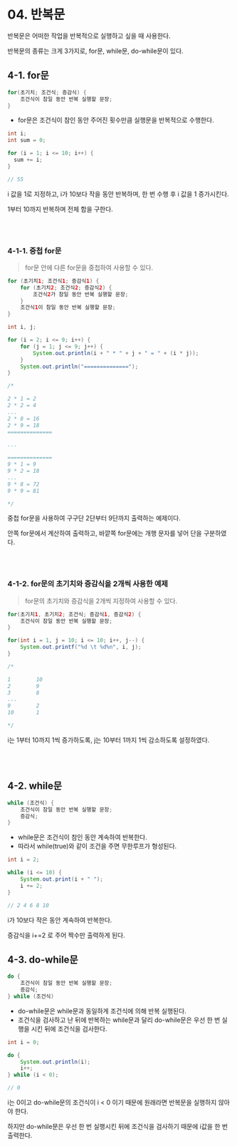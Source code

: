 # 04. 반복문

반복문은 어떠한 작업을 반복적으로 실행하고 싶을 때 사용한다.

반복문의 종류는 크게 3가지로, for문, while문, do-while문이 있다.


## 4-1. for문

```java
for(초기치; 조건식; 증감식) {
    조건식이 참일 동안 반복 실행할 문장;
}
```
- for문은 조건식이 참인 동안 주어진 횟수만큼 실행문을 반복적으로 수행한다.

```java
int i;
int sum = 0;

for (i = 1; i <= 10; i++) {
  sum += i;
}

// 55
```
i 값을 1로 지정하고, i가 10보다 작을 동안 반복하며, 한 번 수행 후 i 값을 1 증가시킨다.

1부터 10까지 반복하며 전체 합을 구한다.

<br/><br/>

### 4-1-1. 중첩 for문
> for문 안에 다른 for문을 중첩하여 사용할 수 있다.

```java
for (초기치1; 조건식1; 증감식1) {
    for (초기치2; 조건식2; 증감식2) {
        조건식2가 참일 동안 반복 실행할 문장;
    }
    조건식1이 참일 동안 반복 실행할 문장;
}
```

```java
int i, j;

for (i = 2; i <= 9; i++) {
    for (j = 1; j <= 9; j++) {
        System.out.println(i + " * " + j + " = " + (i * j));
    }
    System.out.println("==============");
}

/*

2 * 1 = 2
2 * 2 = 4
...
2 * 8 = 16
2 * 9 = 18
==============

...

==============
9 * 1 = 9
9 * 2 = 18
...
9 * 8 = 72
9 * 9 = 81

*/
```

중첩 for문을 사용하여 구구단 2단부터 9단까지 출력하는 예제이다.

안쪽 for문에서 계산하여 출력하고, 바깥쪽 for문에는 개행 문자를 넣어 단을 구분하였다.

<br/><br/>

### 4-1-2. for문의 초기치와 증감식을 2개씩 사용한 예제
> for문의 초기치와 증감식을 2개씩 지정하여 사용할 수 있다.

```java
for(초기치1, 초기치2; 조건식; 증감식1, 증감식2) {
    조건식이 참일 동안 반복 실행할 문장;
}
```

```java
for(int i = 1, j = 10; i <= 10; i++, j--) {
    System.out.printf("%d \t %d%n", i, j);
}

/*

1        10
2        9
3        8
...
9        2
10       1

*/
```

i는 1부터 10까지 1씩 증가하도록, j는 10부터 1까지 1씩 감소하도록 설정하였다.

<br/><br/>

## 4-2. while문

```java
while (조건식) {
    조건식이 참일 동안 반복 실행할 문장;
    증감식;
}
```

- while문은 조건식이 참인 동안 계속하여 반복한다.
- 따라서 while(true)와 같이 조건을 주면 무한루프가 형성된다.

```java
int i = 2;

while (i <= 10) {
    System.out.print(i + " ");
    i += 2;
}

// 2 4 6 8 10
```

i가 10보다 작은 동안 계속하여 반복한다.

증감식을 i+=2 로 주어 짝수만 출력하게 된다.

## 4-3. do-while문

```java
do {
    조건식이 참일 동안 반복 실행할 문장;
    증감식;
} while (조건식)
```

- do-while문은 while문과 동일하게 조건식에 의해 반복 실행된다.
- 조건식을 검사하고 난 뒤에 반복하는 while문과 달리 do-while문은 우선 한 번 실행을 시킨 뒤에 조건식을 검사한다.

```java
int i = 0;

do {
    System.out.println(i);
    i++;
} while (i < 0);

// 0
```
i는 0이고 do-while문의 조건식이 i < 0 이기 때문에 원래라면 반복문을 실행하지 않아야 한다.

하지만 do-while문은 우선 한 번 실행시킨 뒤에 조건식을 검사하기 때문에 i값을 한 번 출력한다.
